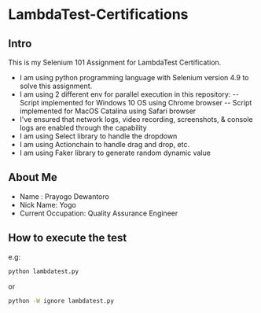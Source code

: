 # LambdaTest-Certifications

## Intro
This is my Selenium 101 Assignment for LambdaTest Certification. 
- I am using python programming language with Selenium version 4.9 to solve this assignment.
- I am using 2 different env for parallel execution in this repository:
    -- Script implemented for Windows 10 OS using Chrome browser
    -- Script implemented for MacOS Catalina using Safari browser
- I've ensured that network logs, video recording, screenshots, & console logs are enabled through the capability
- I am using Select library to handle the dropdown
- I am using Actionchain to handle drag and drop, etc.
- I am using Faker library to generate random dynamic value

## About Me
- Name : Prayogo Dewantoro
- Nick Name: Yogo
- Current Occupation: Quality Assurance Engineer

## How to execute the test
e.g:
```bash
python lambdatest.py
```
or
```bash
python -W ignore lambdatest.py
```